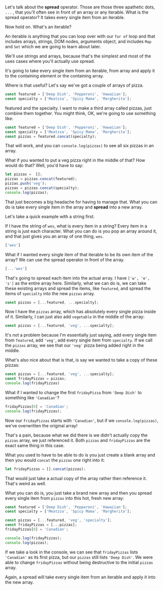 Let's talk about the **spread** operator. Those are those three apathetic dots, `...` , that you'll often see in front of an array or any iterable. What is the spread operator? It takes every single item from an iterable. 

Now hold on. What's an iterable?

An iterable is anything that you can loop over with our `for of` loop and that includes arrays, strings, DOM nodes, arguments object, and includes `Map` and `Set` which we are going to learn about later. 

We'll use strings and arrays, because that's the simplest and most of the uses cases where you'll actually use spread.

It's going to take every single item from an iterable, from array and apply it to the containing element or the containing array. 

Where is that useful? Let's say we've got a couple of arrays of pizza.

```js
const featured = ['Deep Dish', 'Pepperoni', 'Hawaiian'];
const specialty = ['Meatzza', 'Spicy Mama', 'Margherita'];
```



featured and the specialty. I want to make a third array called pizzas, just combine them together. You might think, OK, we're going to use something like:
 
```js
const featured = ['Deep Dish', 'Pepperoni', 'Hawaiian'];
const specialty = ['Meatzza', 'Spicy Mama', 'Margherita'];
const pizzas = featured.concat(specialty);
```
 
That will work, and you can `console.log(pizzas)` to see all six pizzas in an array. 

What if you wanted to put a veg pizza right in the middle of that? How would do that? Well, you'd have to say:
 
```js
let pizzas =  [];
pizzas = pizzas.concat(featured);
pizzas.push('veg');
pizzas = pizzas.concat(specialty);
console.log(pizzas);
```
That just becomes a big headache for having to manage that. What you can do is take every single item in the array and **spread** into a new array.

Let's take a quick example with a string first. 

If I have the string of `wes`, what is every item in a string? Every item in a string is just each character. What you can do is you pop an array around it, and that just gives you an array of one thing, `wes`.

```js
['wes']
```
What if I wanted every single item of that iterable to be its own item of the array? We can use the spread operator in front of the array.

```js
[...'wes']
```

That's going to spread each item into the actual array. I have `['w', 'e', 's']` as the entire array here. Similarly, what we can do is, we can take these existing arrays and spread the items, like `featured`, and spread the items of `specialty` into the new `pizzas` array. 

```js
const pizzas = [...featured, ...specialty];
```


Now I have the `pizzas` array, which has absolutely every single pizza inside of it. Similarly, I can just also add `vegetable` in the middle of the array:

```js
const pizzas = [...featured, 'veg', ...specialty];
```


It's not a problem because I'm essentially just saying, add every single item from `featured`, add `'veg'`, add every single item from `specialty`. If we call the `pizzas` array, we see that our `'veg'` pizza being added right in the middle. 

What's also nice about that is that, is say we wanted to take a copy of these pizzas:
 
```js
const pizzas = [...featured, 'veg', ...specialty];
const fridayPizzas = pizzas;
console.log(fridayPizzas)
```

What if I wanted to change the first `fridayPizza` from `'Deep Dish'` to something like `'Canadian'`? 

```js
fridayPizzas[0] = 'Canadian';
console.log(fridayPizzas);
```

Now our `fridayPizzas` starts with `'Canadian'`, but if we `console.log(pizzas)`, we've overwritten the original array!
 
That's a pain, because what we did there is we didn't actually copy the `pizzas` array, we just referenced it. Both `pizzas` and `fridayPizzas` are the exact same thing in this case.

What you used to have to be able to do is you just create a blank array and then you would `concat` the `pizzas` one right into it:
 
```js
let fridayPizzas = [].concat(pizzas);
``` 
 
That would just take a actual copy of the array rather then reference it. That's weird as well.

What you can do is, you just take a brand new array and then you spread every single item from `pizzas` into this hot, fresh new array:

```js
const featured = ['Deep Dish', 'Pepperoni', 'Hawaiian'];
const specialty = ['Meatzza', 'Spicy Mama', 'Margherita'];

const pizzas = [...featured, 'veg', 'specialty'];
const fridayPizzas = [...pizzas];
fridayPizzas[0] = 'Canadian';

console.log(fridayPizzas);
console.log(pizzas);
```

If we take a look in the console, we can see that `fridayPizzas` lists `'Canadian'` as its first pizza, but our `pizzas` still lists `'Deep Dish'`. We were able to change `fridayPizzas` without being destructive to the initial `pizzas` array.

Again, a spread will take every single item from an iterable and apply it into the new array.

